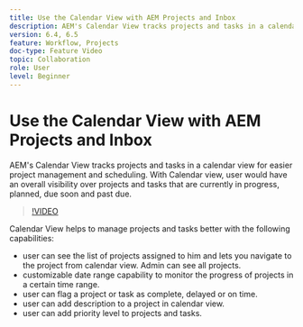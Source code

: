 ```yaml
---
title: Use the Calendar View with AEM Projects and Inbox
description: AEM's Calendar View tracks projects and tasks in a calendar view for easier project management and scheduling. With Calendar view, user would have an overall visibility over projects and tasks that are currently in progress, planned, due soon and past due. 
version: 6.4, 6.5
feature: Workflow, Projects
doc-type: Feature Video
topic: Collaboration
role: User
level: Beginner
---
```


# Use the Calendar View with AEM Projects and Inbox

AEM's Calendar View tracks projects and tasks in a calendar view for easier project management and scheduling. With Calendar view, user would have an overall visibility over projects and tasks that are currently in progress, planned, due soon and past due. 

>[!VIDEO](https://video.tv.adobe.com/v/16804?quality=12&learn=on)

Calendar View helps to manage projects and tasks better with the following capabilities:

* user can see the list of projects assigned to him and lets you navigate to the project from calendar view. Admin can see all projects.
* customizable date range capability to monitor the progress of projects in a certain time range.
* user can flag a project or task as complete, delayed or on time.
* user can add description to a project in calendar view.
* user can add priority level to projects and tasks.
